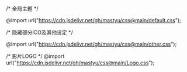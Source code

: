 /* 全局主题 */

@import url("https://cdn.jsdelivr.net/gh/mastyu/css@main/default.css");


/* 隐藏部分ICO及其他设定 */

@import url("https://cdn.jsdelivr.net/gh/mastyu/css@main/other.css");

/* 影片LOGO */
@import url("https://cdn.jsdelivr.net/gh/mastyu/css@main/Logo.css");
